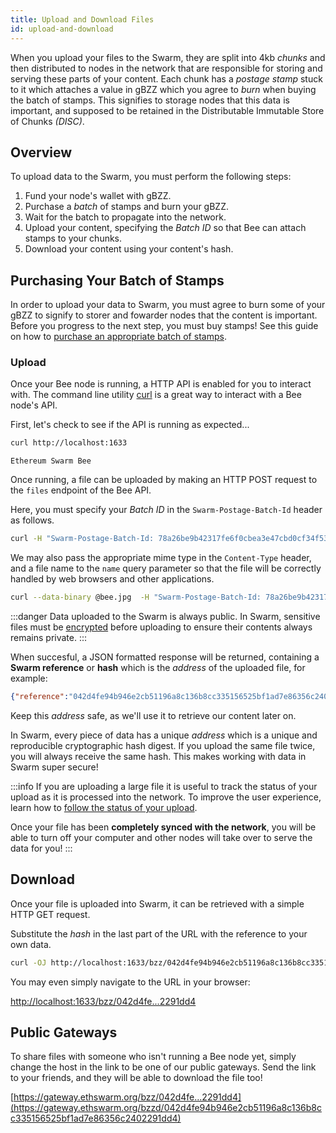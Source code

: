 ```yaml
---
title: Upload and Download Files
id: upload-and-download
---
```


When you upload your files to the Swarm, they are split into 4kb *chunks* and then distributed to nodes in the network that are responsible for storing and serving these parts of your content. Each chunk has a *postage stamp* stuck to it which attaches a value in gBZZ which you agree to *burn* when buying the batch of stamps. This signifies to storage nodes that this data is important, and supposed to be retained in the Distributable Immutable Store of Chunks *(DISC)*.

## Overview

To upload data to the Swarm, you must perform the following steps:

1. Fund your node's wallet with gBZZ.
2. Purchase a *batch* of stamps and burn your gBZZ.
3. Wait for the batch to propagate into the network.
4. Upload your content, specifying the *Batch ID* so that Bee can attach stamps to your chunks.
5. Download your content using your content's hash.

## Purchasing Your Batch of Stamps

In order to upload your data to Swarm, you must agree to burn some of your gBZZ to signify to storer and fowarder nodes that the content is important. Before you progress to the next step, you must buy stamps! See this guide on how to [purchase an appropriate batch of stamps](/docs/access-the-swarm/keep-your-data-alive).

### Upload

Once your Bee node is running, a HTTP API is enabled for you to interact with. The command line utility [curl](https://ec.haxx.se/http/http-multipart) is a great way to interact with a Bee node's API.

First, let's check to see if the API is running as expected...

```bash
curl http://localhost:1633
```

```
Ethereum Swarm Bee
```

Once running, a file can be uploaded by making an HTTP POST request to the `files` endpoint of the Bee API.

Here, you must specify your *Batch ID* in the `Swarm-Postage-Batch-Id` header as follows.

```bash
curl -H "Swarm-Postage-Batch-Id: 78a26be9b42317fe6f0cbea3e47cbd0cf34f533db4e9c91cf92be40eb2968264" -F file=@bee.jpg http://localhost:1633/bzz
```

We may also pass the appropriate mime type in the `Content-Type` header, and a file name to the `name` query parameter so that the file will be correctly handled by web browsers and other applications.

```bash
curl --data-binary @bee.jpg  -H "Swarm-Postage-Batch-Id: 78a26be9b42317fe6f0cbea3e47cbd0cf34f533db4e9c91cf92be40eb2968264" -H "Content-Type: video/jpg" "http://localhost:1633/bzz?name=bee.jpg"
```

:::danger
Data uploaded to the Swarm is always public. In Swarm, sensitive files must be [encrypted](/docs/access-the-swarm/store-with-encryption) before uploading to ensure their contents always remains private.
:::

When succesful, a JSON formatted response will be returned, containing a **Swarm reference** or **hash** which is the *address* of the uploaded file, for example:

```json
{"reference":"042d4fe94b946e2cb51196a8c136b8cc335156525bf1ad7e86356c2402291dd4"}
```
Keep this *address* safe, as we'll use it to retrieve our content later on.

In Swarm, every piece of data has a unique *address* which is a unique and reproducible cryptographic hash digest. If you upload the same file twice, you will always receive the same hash. This makes working with data in Swarm super secure!

:::info
If you are uploading a large file it is useful to track the status of your upload as it is processed into the network. To improve the user experience, learn how to [follow the status of your upload](/docs/access-the-swarm/syncing). 

Once your file has been **completely synced with the network**, you will be able to turn off your computer and other nodes will take over to serve the data for you!
:::

## Download

Once your file is uploaded into Swarm, it can be retrieved with a simple HTTP GET request.

Substitute the *hash* in the last part of the URL with the reference to your own data.

```bash
curl -OJ http://localhost:1633/bzz/042d4fe94b946e2cb51196a8c136b8cc335156525bf1ad7e86356c2402291dd4
```

You may even simply navigate to the URL in your browser:

[http://localhost:1633/bzz/042d4fe...2291dd4](http://localhost:1633/bzz/042d4fe94b946e2cb51196a8c136b8cc335156525bf1ad7e86356c2402291dd4)

## Public Gateways

To share files with someone who isn't running a Bee node yet, simply change the host in the link to be one of our public gateways. Send the link to your friends, and they will be able to download the file too!

[https://gateway.ethswarm.org/bzz/042d4fe...2291dd4](https://gateway.ethswarm.org/bzzd/042d4fe94b946e2cb51196a8c136b8cc335156525bf1ad7e86356c2402291dd4)

<!-- If you are unable to download your file from a different Bee node, you may be experiencing connection issues, see [troubleshooting connectivity](/docs/troubleshooting/connectivitiy) for assistance. -->
